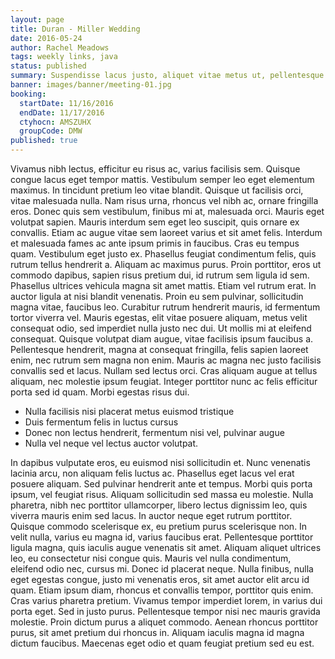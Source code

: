 ```yaml
---
layout: page
title: Duran - Miller Wedding
date: 2016-05-24
author: Rachel Meadows
tags: weekly links, java
status: published
summary: Suspendisse lacus justo, aliquet vitae metus ut, pellentesque rutrum.
banner: images/banner/meeting-01.jpg
booking:
  startDate: 11/16/2016
  endDate: 11/17/2016
  ctyhocn: AMSZUHX
  groupCode: DMW
published: true
---
```

Vivamus nibh lectus, efficitur eu risus ac, varius facilisis sem. Quisque congue lacus eget tempor mattis. Vestibulum semper leo eget elementum maximus. In tincidunt pretium leo vitae blandit. Quisque ut facilisis orci, vitae malesuada nulla. Nam risus urna, rhoncus vel nibh ac, ornare fringilla eros. Donec quis sem vestibulum, finibus mi at, malesuada orci. Mauris eget volutpat sapien. Mauris interdum sem eget leo suscipit, quis ornare ex convallis. Etiam ac augue vitae sem laoreet varius et sit amet felis. Interdum et malesuada fames ac ante ipsum primis in faucibus. Cras eu tempus quam. Vestibulum eget justo ex. Phasellus feugiat condimentum felis, quis rutrum tellus hendrerit a. Aliquam ac maximus purus. Proin porttitor, eros ut commodo dapibus, sapien risus pretium dui, id rutrum sem ligula id sem.
Phasellus ultrices vehicula magna sit amet mattis. Etiam vel rutrum erat. In auctor ligula at nisi blandit venenatis. Proin eu sem pulvinar, sollicitudin magna vitae, faucibus leo. Curabitur rutrum hendrerit mauris, id fermentum tortor viverra vel. Mauris egestas, elit vitae posuere aliquam, metus velit consequat odio, sed imperdiet nulla justo nec dui. Ut mollis mi at eleifend consequat. Quisque volutpat diam augue, vitae facilisis ipsum faucibus a. Pellentesque hendrerit, magna at consequat fringilla, felis sapien laoreet enim, nec rutrum sem magna non enim. Mauris ac magna nec justo facilisis convallis sed et lacus. Nullam sed lectus orci. Cras aliquam augue at tellus aliquam, nec molestie ipsum feugiat. Integer porttitor nunc ac felis efficitur porta sed id quam. Morbi egestas risus dui.

* Nulla facilisis nisi placerat metus euismod tristique
* Duis fermentum felis in luctus cursus
* Donec non lectus hendrerit, fermentum nisi vel, pulvinar augue
* Nulla vel neque vel lectus auctor volutpat.

In dapibus vulputate eros, eu euismod nisi sollicitudin et. Nunc venenatis lacinia arcu, non aliquam felis luctus ac. Phasellus eget lacus vel erat posuere aliquam. Sed pulvinar hendrerit ante et tempus. Morbi quis porta ipsum, vel feugiat risus. Aliquam sollicitudin sed massa eu molestie. Nulla pharetra, nibh nec porttitor ullamcorper, libero lectus dignissim leo, quis viverra mauris enim sed lacus. In auctor neque eget rutrum porttitor. Quisque commodo scelerisque ex, eu pretium purus scelerisque non. In velit nulla, varius eu magna id, varius faucibus erat. Pellentesque porttitor ligula magna, quis iaculis augue venenatis sit amet. Aliquam aliquet ultrices leo, eu consectetur nisi congue quis. Mauris vel nulla condimentum, eleifend odio nec, cursus mi. Donec id placerat neque.
Nulla finibus, nulla eget egestas congue, justo mi venenatis eros, sit amet auctor elit arcu id quam. Etiam ipsum diam, rhoncus et convallis tempor, porttitor quis enim. Cras varius pharetra pretium. Vivamus tempor imperdiet lorem, in varius dui porta eget. Sed in justo purus. Pellentesque tempor nisi nec mauris gravida molestie. Proin dictum purus a aliquet commodo. Aenean rhoncus porttitor purus, sit amet pretium dui rhoncus in. Aliquam iaculis magna id magna dictum faucibus. Maecenas eget odio et quam feugiat pretium sed eu est.
